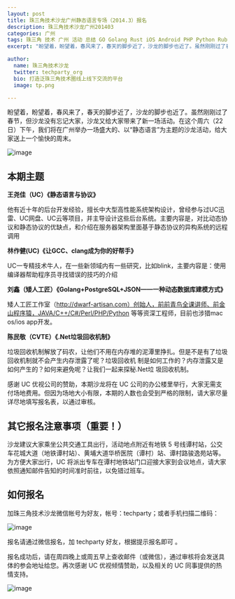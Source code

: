 ```yaml
---
layout: post
title: 珠三角技术沙龙广州静态语言专场（2014.3）报名
description: 珠三角技术沙龙广州201403
categories: 广州
tags: 珠三角 技术 广州 活动 总结 GO Golang Rust iOS Android PHP Python Ruby Rails Java MongoDB Redis PostgreSQL Linux, OSX, 静态语言, CPP, C
excerpt: "盼望着，盼望着，春风来了，春天的脚步近了，沙龙的脚步也近了。虽然刚刚过了春节，但沙龙没有忘记大家，沙龙又给大家带来了新一场活动。在这个周六（22 日）下午，我们将在广州举办一场盛大的、以“静态语言”为主题的沙龙活动，给大家送上一个愉快的周末。"

author:
  name: 珠三角技术沙龙
  twitter: techparty_org
  bio: 打造泛珠三角技术圈线上线下交流的平台
  image: tp.png

---
```


盼望着，盼望着，春风来了，春天的脚步近了，沙龙的脚步也近了。虽然刚刚过了春节，但沙龙没有忘记大家，沙龙又给大家带来了新一场活动。在这个周六（22 日）下午，我们将在广州举办一场盛大的、以“静态语言”为主题的沙龙活动，给大家送上一个愉快的周末。

![image](http://ww3.sinaimg.cn/large/61c18847gw1e9tzp1s1r3j20dp09ldhe.jpg)

## 本期主题

**王尧佳（UC）《静态语言与协议》**

他有近十年的后台开发经验，擅长中大型高性能系统架构设计，曾经参与过UC迅雷、UC网盘、UC云等项目，并主导设计这些后台系统。主要内容是，对比动态协议和静态协议的优缺点，和介绍在服务器架构里面基于静态协议的异构系统的远程调用
 
**林作健(UC)《让GCC、clang成为你的好帮手》**

UC一专精技术牛人，在一些新领域内有一些研究，比如blink，主要内容是：使用编译器帮助程序员寻找错误的技巧的介绍

**刘鑫（矮人工匠）《Golang+PostgreSQL+JSON——一种动态数据库建模方式》**

矮人工匠工作室（http://dwarf-artisan.com）创始人，前前青鸟全课讲师、前金山程序猿，JAVA/C++/C#/Perl/PHP/Python 等等资深工程师，目前也涉猎mac os/ios app开发。

**陈民敬（CVTE）《.Net垃圾回收机制》**

垃圾回收机制解放了码农，让他们不用在内存堆的泥潭里挣扎。但是不是有了垃圾回收机制就不会产生内存泄露了呢？垃圾回收机 制是如何工作的？内存泄露又是如何产生的？如何来避免呢？让我们一起来探秘.Net垃 圾回收机制。


感谢 UC 优视公司的赞助，本期沙龙将在 UC 公司的办公楼里举行，大家无需支付场地费用。但因为场地大小有限，本期的人数也会受到严格的限制，请大家尽量详尽地填写报名表，以通过审核。

## 其它报名注意事项（重要！）

沙龙建议大家乘坐公共交通工具出行，活动地点附近有地铁 5 号线谭村站，公交车花城大道（地铁谭村站）、黄埔大道华桥医院（谭村）站、谭村路骏逸苑站等。
为方便大家出行，UC 将派出专车在谭村地铁站门口迎接大家到会议地点，请大家依照通知邮件告知的时间准时前往，以免错过班车。

## 如何报名

加珠三角技术沙龙微信帐号为好友，帐号：techparty；或者手机扫描二维码：

![image](http://ww1.sinaimg.cn/large/61c18847gw1e9tzpizmjsj208c08cjs1.jpg)

报名请通过微信报名，加 techparty 好友，根据提示报名即可 。

报名成功后，请在周四晚上或周五早上查收邮件（或微信），通过审核将会发送具体的参会地址给您。再次感谢 UC 优视倾情赞助，以及相关的 UC 同事提供的热情支持。

![image](http://ww1.sinaimg.cn/large/61c18847gw1e9tzprzok5j20b409ijru.jpg)

